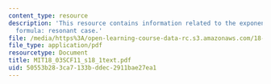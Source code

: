 ```yaml
---
content_type: resource
description: 'This resource contains information related to the exponential response
  formula: resonant case.'
file: /media/https%3A/open-learning-course-data-rc.s3.amazonaws.com/18-03sc-differential-equations-fall-2011/50553b283ca7133bddec2911bae27ea1_MIT18_03SCF11_s18_1text.pdf
file_type: application/pdf
resourcetype: Document
title: MIT18_03SCF11_s18_1text.pdf
uid: 50553b28-3ca7-133b-ddec-2911bae27ea1
---
```


